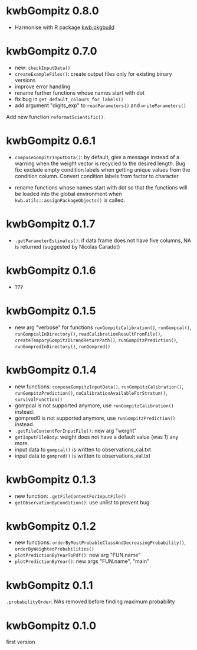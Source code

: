 # kwbGompitz 0.8.0

* Harmonise with R package [kwb.pkgbuild](https://kwb-r.github.io/kwb.pkgbuild)


# kwbGompitz 0.7.0

* new: `checkInputData()`
* `createExampleFiles()`: create output files only for existing binary versions
* improve error handling
* rename further functions whose names start with dot
* fix bug in `get_default_colours_for_labels()`
* add argument "digits_exp" to `readParameters()` and `writeParameters()`

Add new function `reformatScientific()`.

# kwbGompitz 0.6.1

* `composeGompitzInputData()`: by default, give a message instead of a warning when 
  the weight vector is recycled to the desired length. Bug fix: exclude empty
  condition labels when getting unique values from the condition column. Convert
  condition labels from factor to character.

* rename functions whose names start with dot so that the functions will be 
  loaded into the global environment when `kwb.utils::assignPackageObjects()`
  is called. 

# kwbGompitz 0.1.7

* `.getParameterEstimates()`: if data frame does not have five columns, NA is 
  returned (suggested by Nicolas Caradot)

# kwbGompitz 0.1.6

* ???

# kwbGompitz 0.1.5

* new arg "verbose" for functions `runGompitzCalibration()`, `runGompcal()`, 
  `runGompcalInDirectory()`, `readCalibrationResultFromFile()`, 
  `createTemporyGompitzDirAndReturnPath()`, `runGompitzPrediction()`, 
  `runGompredInDirectory()`, `runGompred()`

# kwbGompitz 0.1.4

* new functions: `composeGompitzInputData()`, `runGompitzCalibration()`, 
  `runGompitzPrediction()`, `noCalibrationAvailableForStratum()`, `survivalFunction()`
* gompcal is not supported anymore, use `runGompitzCalibration()` instead.
* gompred0 is not supported anymore, use `runGompitzPrediction()` instead.
* `.getFileContentForInputFile()`: new arg "weight"
* `getInputFileBody`: weight does not have a default value (was 1) any more.
* input data to `gompcal()` is written to observations_cal.txt
* input data to `gompred()` is written to observations_val.txt

# kwbGompitz 0.1.3

* new function: `.getFileContentForInputFile()`
* `getObservationByCondition()`: use unlist to prevent bug

# kwbGompitz 0.1.2

* new functions: `orderByMostProbableClassAndDecreasingProbability()`,
`orderByWeightedProbabilities()`
* `plotPredictionByYearToPdf()`: new arg "FUN.name"
* `plotPredictionByYear()`: new args "FUN.name", "main"

# kwbGompitz 0.1.1

`.probabilityOrder`: NAs removed before finding maximum probability

# kwbGompitz 0.1.0

first version
